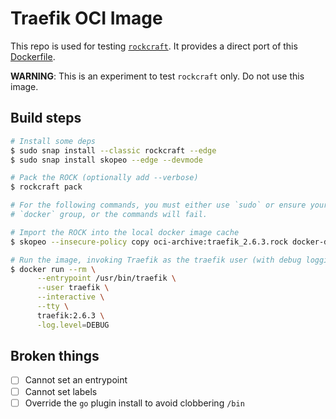 # Traefik OCI Image

This repo is used for testing [`rockcraft`](https://github.com/canonical/rockcraft). It provides a direct port of this [Dockerfile](https://github.com/jnsgruk/traefik-oci-image/blob/main/Dockerfile).

**WARNING**: This is an experiment to test `rockcraft` only. Do not use this image.

## Build steps

```bash
# Install some deps
$ sudo snap install --classic rockcraft --edge
$ sudo snap install skopeo --edge --devmode

# Pack the ROCK (optionally add --verbose)
$ rockcraft pack

# For the following commands, you must either use `sudo` or ensure your user is a member of the
# `docker` group, or the commands will fail.

# Import the ROCK into the local docker image cache
$ skopeo --insecure-policy copy oci-archive:traefik_2.6.3.rock docker-daemon:traefik:2.6.3

# Run the image, invoking Traefik as the traefik user (with debug logging)
$ docker run --rm \
      --entrypoint /usr/bin/traefik \
      --user traefik \
      --interactive \
      --tty \
      traefik:2.6.3 \
      -log.level=DEBUG
```

## Broken things

- [ ] Cannot set an entrypoint
- [ ] Cannot set labels
- [ ] Override the `go` plugin install to avoid clobbering `/bin`
